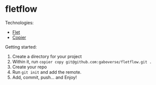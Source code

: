 # fletflow

Technologies:

* [Flet](https://flet.dev/)
* [Copier](https://copier.readthedocs.io/)

Getting started:

1. Create a directory for your project
2. Within it, run `copier copy git@github.com:gaboverse/fletflow.git .`
3. Create your repo
4. Run `git init` and add the remote.
5. Add, commit, push... and Enjoy!